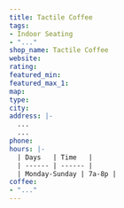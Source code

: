```yaml
---
title: Tactile Coffee
tags:
- Indoor Seating
- "..."
shop_name: Tactile Coffee
website: 
rating: 
featured_min: 
featured_max_1: 
map: 
type: 
city: 
address: |-
  ...
  ...
phone: 
hours: |-
  | Days   | Time   |
  | ------ | ------ |
  | Monday-Sunday | 7a-8p |
coffee:
- "..."
---
```



